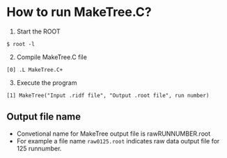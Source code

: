 # How to run MakeTree.C?

1. Start the ROOT
```
$ root -l
```

2. Compile MakeTree.C file
```
[0] .L MakeTree.C+
```

3. Execute the program
```
[1] MakeTree("Input .ridf file", "Output .root file", run number)
```

## Output file name

- Convetional name for MakeTree output file is rawRUNNUMBER.root
- For example a file name `raw0125.root` indicates raw data output file for 125 runnumber.
